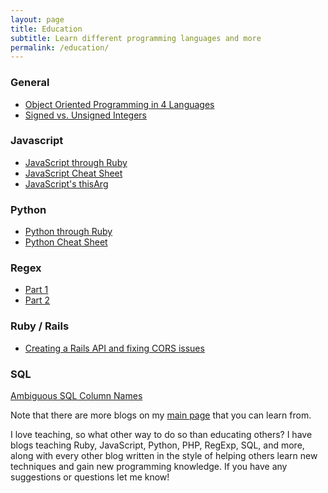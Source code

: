 ```yaml
---
layout: page
title: Education
subtitle: Learn different programming languages and more
permalink: /education/
---
```


### General

* [Object Oriented Programming in 4 Languages](https://mikemerin.github.io/Objected-Oriented-Languages/)
* [Signed vs. Unsigned Integers](https://mikemerin.github.io/Signed-Unsigned/)

### Javascript

* [JavaScript through Ruby](https://mikemerin.github.io/JS-through-Ruby/)
* [JavaScript Cheat Sheet](https://mikemerin.github.io/Javascript-Cheat-Sheet/)
* [JavaScript's thisArg](https://mikemerin.github.io/JS-thisArg/)

### Python

* [Python through Ruby](https://mikemerin.github.io/Python-through-Ruby/)
* [Python Cheat Sheet](https://mikemerin.github.io/Python-Cheat-Sheet/)

### Regex

* [Part 1](https://mikemerin.github.io/RegExp-1/)
* [Part 2](https://mikemerin.github.io/RegExp-2/)

### Ruby / Rails

* [Creating a Rails API and fixing CORS issues](https://mikemerin.github.io/Rails-API-cors/)

### SQL

[Ambiguous SQL Column Names](https://mikemerin.github.io/Ambiguous-SQL-Column-Names/)

Note that there are more blogs on my [main page](https://mikemerin.github.io) that you can learn from.

I love teaching, so what other way to do so than educating others? I have blogs teaching Ruby, JavaScript, Python, PHP, RegExp, SQL, and more, along with every other blog written in the style of helping others learn new techniques and gain new programming knowledge. If you have any suggestions or questions let me know!
